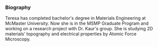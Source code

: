 ### Biography
Teresa has completed bachelor's degree in Materials Engineering at McMaster University. Now she is in the MSMP Graduate Program and working on a research project with Dr. Kaur's group. She is studying 2D materials’ topography and electrical properties by Atomic Force Microscopy.

